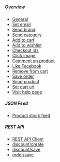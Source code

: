 ##### Overview
- [General](/plugins/custom/general)
- [Set email](/plugins/custom/set-email)
- [Send brand](/plugins/custom/send-brand)
- [Send category](/plugins/custom/send-category)
- [Add to cart](/plugins/custom/add-to-cart)
- [Add to wishlist](/plugins/custom/add-to-wishlist)
- [Checkout Ids](/plugins/custom/checkout-ids)
- [Click image](/plugins/custom/click-image)
- [Comment on product](/plugins/custom/comment-on-product)
- [Like Facebook](/plugins/custom/like-facebook)
- [Remove from cart](/plugins/custom/remove-from-cart)
- [Save order](/plugins/custom/save-order)
- [Send product](/plugins/custom/send-product)
- [Set cart url](/plugins/custom/set-cart-url)
- [Visit help page](/plugins/custom/visit-help-page)

##### JSON Feed
- [Product stock feed](/plugins/custom/product-feed)

##### REST API
- [REST API Client]()
- [discount/create]()
- [discount/save]()
- [order/save]()